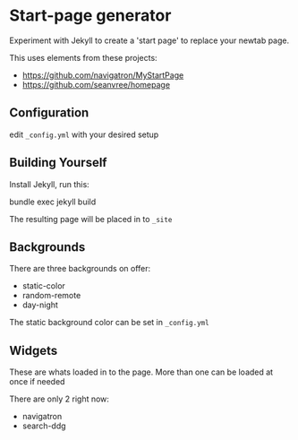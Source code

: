 # Start-page generator

Experiment with Jekyll to create a 'start page' to replace your newtab page.

This uses elements from these projects:

 * https://github.com/navigatron/MyStartPage
 * https://github.com/seanvree/homepage

## Configuration

edit `_config.yml` with your desired setup


## Building Yourself

Install Jekyll, run this:

   bundle exec jekyll build

The resulting page will be placed in to `_site`

## Backgrounds

There are three backgrounds on offer:

 * static-color
 * random-remote
 * day-night

The static background color can be set in `_config.yml`

## Widgets

These are whats loaded in to the page. More than one can be loaded at once if
needed

There are only 2 right now:

 * navigatron
 * search-ddg


